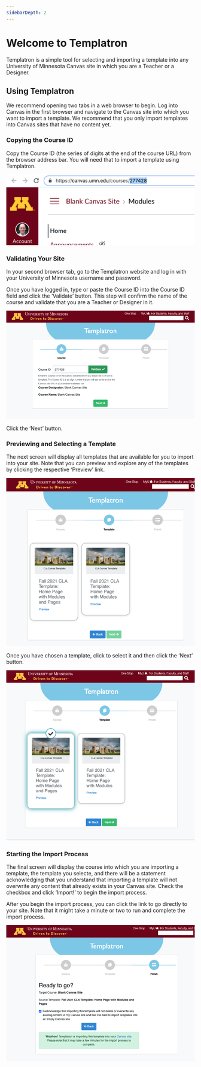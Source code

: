 ```yaml
---
sidebarDepth: 2
---
```


# Welcome to Templatron
Templatron is a simple tool for selecting and importing a template into any University of Minnesota Canvas site in which you are a Teacher or a Designer. 

## Using Templatron
We recommend opening two tabs in a web browser to begin. Log into Canvas in the first browser and navigate to the Canvas site into which you want to import a template. We recommend that you only import templates into Canvas sites that have no content yet.



### Copying the Course ID
Copy the Course ID (the series of digits at the end of the course URL) from the browser address bar. You will need that to import a template using Templatron.

![Copying the Course ID](./courseid.png)

### Validating Your Site
In your second browser tab, go to the Templatron website and log in with your University of Minnesota username and password.

Once you have logged in, type or paste the Course ID into the Course ID field and click the ‘Validate’ button. This step will confirm the name of the course and validate that you are a Teacher or Designer in it.

![Validating the site](./validate.png)

Click the ‘Next’ button.

### Previewing and Selecting a Template
The next screen will display all templates that are available for you to import into your site. Note that you can preview and explore any of the templates by clicking the respective ‘Preview’ link.

![Previewing the template](./preview.png)

Once you have chosen a template, click to select it and then click the ‘Next’ button.

![Selecting the template](./select.png)

### Starting the Import Process
The final screen will display the course into which you are importing a template, the template you selecte, and there will be a statement acknowledging that you understand that importing a template will not overwrite any content that already exists in your Canvas site. Check the checkbox and click ‘Import!’ to begin the import process.


After you begin the import process, you can click the link to go directly to your site. Note that it might take a minute or two to run and complete the import process.

![Starting the import](./start.png)





